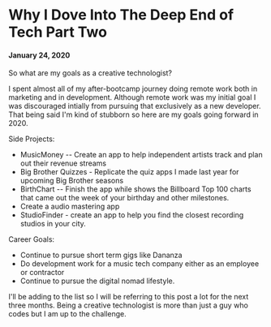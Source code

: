 # Why I Dove Into The Deep End of Tech Part Two

#### January 24, 2020

So what are my goals as a creative technologist?

I spent almost all of my after-bootcamp journey doing remote work both in marketing and in development. Although remote work was my initial goal I was discouraged intially from pursuing that exclusively as a new developer. That being said I'm kind of stubborn so here are my goals going forward in 2020.

Side Projects:

- MusicMoney -- Create an app to help independent artists track and plan out their revenue streams
- Big Brother Quizzes - Replicate the quiz apps I made last year for upcoming Big Brother seasons
- BirthChart -- Finish the app while shows the Billboard Top 100 charts that came out the week of your birthday and other milestones.
- Create a audio mastering app
- StudioFinder - create an app to help you find the closest recording studios in your city.

Career Goals:

- Continue to pursue short term gigs like Dananza
- Do development work for a music tech company either as an employee or contractor
- Continue to pursue the digital nomad lifestyle.

I'll be adding to the list so I will be referring to this post a lot for the next three months. Being a creative technologist is more than just a guy who codes but I am up to the challenge.
